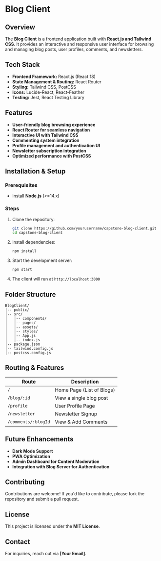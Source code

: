 # Blog Client

## Overview
The **Blog Client** is a frontend application built with **React.js and Tailwind CSS**. It provides an interactive and responsive user interface for browsing and managing blog posts, user profiles, comments, and newsletters.

## Tech Stack
- **Frontend Framework:** React.js (React 18)
- **State Management & Routing:** React Router
- **Styling:** Tailwind CSS, PostCSS
- **Icons:** Lucide-React, React-Feather
- **Testing:** Jest, React Testing Library

## Features
- **User-friendly blog browsing experience**
- **React Router for seamless navigation**
- **Interactive UI with Tailwind CSS**
- **Commenting system integration**
- **Profile management and authentication UI**
- **Newsletter subscription integration**
- **Optimized performance with PostCSS**

## Installation & Setup
### Prerequisites
- Install **Node.js** (>=14.x)

### Steps
1. Clone the repository:
   ```sh
   git clone https://github.com/yourusername/capstone-blog-client.git
   cd capstone-blog-client
   ```
2. Install dependencies:
   ```sh
   npm install
   ```
3. Start the development server:
   ```sh
   npm start
   ```
4. The client will run at `http://localhost:3000`

## Folder Structure
```
BlogClient/
│-- public/
│-- src/
│   │-- components/
│   │-- pages/
│   │-- assets/
│   │-- styles/
│   │-- App.js
│   │-- index.js
│-- package.json
│-- tailwind.config.js
│-- postcss.config.js
```

## Routing & Features
| Route               | Description                 |
|--------------------|---------------------------|
| `/`                | Home Page (List of Blogs) |
| `/blog/:id`        | View a single blog post   |
| `/profile`         | User Profile Page        |
| `/newsletter`      | Newsletter Signup        |
| `/comments/:blogId` | View & Add Comments     |

## Future Enhancements
- **Dark Mode Support**
- **PWA Optimization**
- **Admin Dashboard for Content Moderation**
- **Integration with Blog Server for Authentication**

## Contributing
Contributions are welcome! If you'd like to contribute, please fork the repository and submit a pull request.

## License
This project is licensed under the **MIT License**.

## Contact
For inquiries, reach out via **[Your Email]**.
